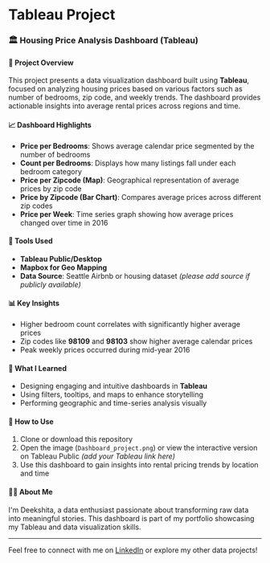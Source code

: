 # Tableau Project 
### 🏛️ Housing Price Analysis Dashboard (Tableau)

#### 📄 Project Overview
This project presents a data visualization dashboard built using **Tableau**, focused on analyzing housing prices based on various factors such as number of bedrooms, zip code, and weekly trends. The dashboard provides actionable insights into average rental prices across regions and time.

#### 📈 Dashboard Highlights
- **Price per Bedrooms**: Shows average calendar price segmented by the number of bedrooms
- **Count per Bedrooms**: Displays how many listings fall under each bedroom category
- **Price per Zipcode (Map)**: Geographical representation of average prices by zip code
- **Price by Zipcode (Bar Chart)**: Compares average prices across different zip codes
- **Price per Week**: Time series graph showing how average prices changed over time in 2016

#### 🚀 Tools Used
- **Tableau Public/Desktop**
- **Mapbox for Geo Mapping**
- **Data Source**: Seattle Airbnb or housing dataset *(please add source if publicly available)*

#### 📊 Key Insights
- Higher bedroom count correlates with significantly higher average prices
- Zip codes like **98109** and **98103** show higher average calendar prices
- Peak weekly prices occurred during mid-year 2016

#### 📖 What I Learned
- Designing engaging and intuitive dashboards in **Tableau**
- Using filters, tooltips, and maps to enhance storytelling
- Performing geographic and time-series analysis visually

#### 🔹 How to Use
1. Clone or download this repository
2. Open the image (`Dashboard_project.png`) or view the interactive version on Tableau Public *(add your Tableau link here)*
3. Use this dashboard to gain insights into rental pricing trends by location and time

#### 🙋‍♀️ About Me
I'm Deekshita, a data enthusiast passionate about transforming raw data into meaningful stories. This dashboard is part of my portfolio showcasing my Tableau and data visualization skills.

---

Feel free to connect with me on [LinkedIn](https://www.linkedin.com/) or explore my other data projects!


